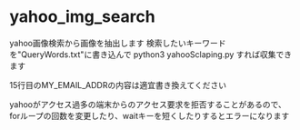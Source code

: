 # yahoo_img_search

yahoo画像検索から画像を抽出します
検索したいキーワードを"QueryWords.txt"に書き込んで
python3 yahooSclaping.py
すれば収集できます

15行目のMY_EMAIL_ADDRの内容は適宜書き換えてください

yahooがアクセス過多の端末からのアクセス要求を拒否することがあるので、
forループの回数を変更したり、waitキーを短くしたりするとエラーになります
